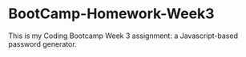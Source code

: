 # BootCamp-Homework-Week3
This is my Coding Bootcamp Week 3 assignment: a Javascript-based password generator.
